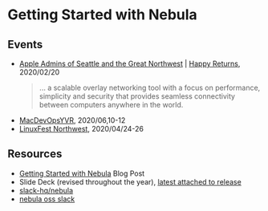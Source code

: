 # Getting Started with Nebula

## Events

- [Apple Admins of Seattle and the Great Northwest](https://www.meetup.com/Seattle-Apple-Admins) | [Happy Returns](https://www.meetup.com/Seattle-Apple-Admins/events/268381582/), 2020/02/20
    > ... a scalable overlay networking tool with a focus on performance, simplicity and security that provides seamless connectivity between computers anywhere in the world.
- [MacDevOpsYVR](https://mdoyvr.com/), 2020/06,10-12
- [LinuxFest Northwest](https://www.linuxfestnorthwest.org/conferences/2020), 2020/04/24-26

## Resources

- [Getting Started with Nebula](https://lucasjhall.com/2020/02/16/nebula-getting-started/) Blog Post
- Slide Deck (revised throughout the year), [latest attached to release](https://github.com/lucasjhall/getting-started-with-nebula/releases/latest/download/nebula.zip)
- [slack-hq/nebula](https://github.com/slackhq/nebula)
- [nebula oss slack](https://join.slack.com/t/nebulaoss/shared_invite/enQtOTA5MDI4NDg3MTg4LTkwY2EwNTI4NzQyMzc0M2ZlODBjNWI3NTY1MzhiOThiMmZlZjVkMTI0NGY4YTMyNjUwMWEyNzNkZTJmYzQxOGU)